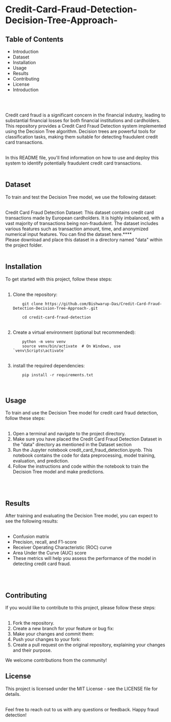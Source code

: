 # Credit-Card-Fraud-Detection-Decision-Tree-Approach-

## Table of Contents

<ul>
  <li>Introduction</li>
  <li>Dataset</li>
  <li>Installation</li>
  <li>Usage</li>
  <li>Results</li>
  <li>Contributing</li>
  <li>License</li>
  <li>Introduction</li>
</ul><br><br>

Credit card fraud is a significant concern in the financial industry, leading to substantial financial losses for both financial institutions and cardholders. This repository provides a Credit Card Fraud Detection system implemented using the Decision Tree algorithm. Decision trees are powerful tools for classification tasks, making them suitable for detecting fraudulent credit card transactions.<br><br>

In this README file, you'll find information on how to use and deploy this system to identify potentially fraudulent credit card transactions.<br><br>

## Dataset

To train and test the Decision Tree model, we use the following dataset:<br><br>

Credit Card Fraud Detection Dataset: This dataset contains credit card transactions made by European cardholders. It is highly imbalanced, with a vast majority of transactions being non-fraudulent. The dataset includes various features such as transaction amount, time, and anonymized numerical input features. You can find the dataset here.****<br>
Please download and place this dataset in a directory named "data" within the project folder.<br><br>

## Installation

To get started with this project, follow these steps: <br><br>

<ol>
  <li>Clone the repository:</li>
  <code>
    git clone https://github.com/Bishwarup-Das/Credit-Card-Fraud-Detection-Decision-Tree-Approach-.git<br>
    cd credit-card-fraud-detection
  </code><br><br>
  <li>Create a virtual environment (optional but recommended):</li>
  <code>
    python -m venv venv
    source venv/bin/activate  # On Windows, use `venv\Scripts\activate`
  </code><br><br>
  <li>install the required dependencies:</li>
  <code>
    pip install -r requirements.txt
  </code><br><br>
</ol>


## Usage

To train and use the Decision Tree model for credit card fraud detection, follow these steps:<br><br>
<ol>
  <li>Open a terminal and navigate to the project directory.</li>
  <li>Make sure you have placed the Credit Card Fraud Detection Dataset in the "data" directory as mentioned in the Dataset section </li>
  <li>Run the Jupyter notebook credit_card_fraud_detection.ipynb. This notebook contains the code for data preprocessing, model   training, evaluation, and prediction.</li>
  <li>Follow the instructions and code within the notebook to train the Decision Tree model and make predictions.</li>
</ol><br><br>

## Results

After training and evaluating the Decision Tree model, you can expect to see the following results:<br><br>

<ul>
  <li>Confusion matrix</li>
  <li>Precision, recall, and F1-score</li>
  <li>Receiver Operating Characteristic (ROC) curve</li>
  <li>Area Under the Curve (AUC) score</li>
  <li>These metrics will help you assess the performance of the model in detecting credit card fraud.</li>
</ul><br><br>


## Contributing

If you would like to contribute to this project, please follow these steps:<br><br>

<ol>
  <li>Fork the repository.</li>
  <li>Create a new branch for your feature or bug fix:</li>
  <card></card>
  <li>Make your changes and commit them:</li>
  <card></card>
  <li>Push your changes to your fork:</li>
  <card></card>
  <li>Create a pull request on the original repository, explaining your changes and their purpose.</li>
</ol>


We welcome contributions from the community!


## License

This project is licensed under the MIT License - see the LICENSE file for details.<br><br>

Feel free to reach out to us with any questions or feedback. Happy fraud detection!<br><br>


